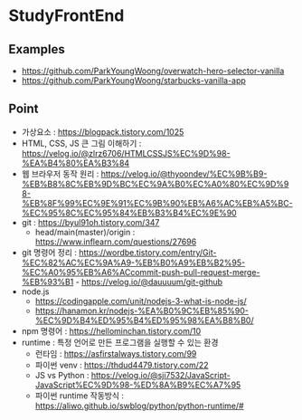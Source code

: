 # StudyFrontEnd
## Examples
- https://github.com/ParkYoungWoong/overwatch-hero-selector-vanilla
- https://github.com/ParkYoungWoong/starbucks-vanilla-app


## Point
- 가상요소 : https://blogpack.tistory.com/1025
- HTML, CSS, JS 큰 그림 이해하기 : https://velog.io/@zlrz6706/HTMLCSSJS%EC%9D%98-%EA%B4%80%EA%B3%84
- 웹 브라우저 동작 원리 : https://velog.io/@thyoondev/%EC%9B%B9-%EB%B8%8C%EB%9D%BC%EC%9A%B0%EC%A0%80%EC%9D%98-%EB%8F%99%EC%9E%91%EC%9B%90%EB%A6%AC%EB%A5%BC-%EC%95%8C%EC%95%84%EB%B3%B4%EC%9E%90
- git : https://byul91oh.tistory.com/347
   - head/main(master)/origin : https://www.inflearn.com/questions/27696
- git 명령어 정리 : https://wordbe.tistory.com/entry/Git-%EC%82%AC%EC%9A%A9-%EB%B0%A9%EB%B2%95-%EC%A0%95%EB%A6%ACcommit-push-pull-request-merge-%EB%93%B1
      - https://velog.io/@dauuuum/git-github
- node.js 
  - https://codingapple.com/unit/nodejs-3-what-is-node-js/
  - https://hanamon.kr/nodejs-%EA%B0%9C%EB%85%90-%EC%9D%B4%ED%95%B4%ED%95%98%EA%B8%B0/
- npm 명령어 : https://hellominchan.tistory.com/10
- runtime : 특정 언어로 만든 프로그램을 실행할 수 있는 환경
  - 런타임 : https://asfirstalways.tistory.com/99
  - 파이썬 venv : https://thdud4479.tistory.com/22
  - JS vs Python : https://velog.io/@sji7532/JavaScript-JavaScript%EC%9D%98-%ED%8A%B9%EC%A7%95
  - 파이썬 runtime 작동방식 : https://aliwo.github.io/swblog/python/python-runtime/#
